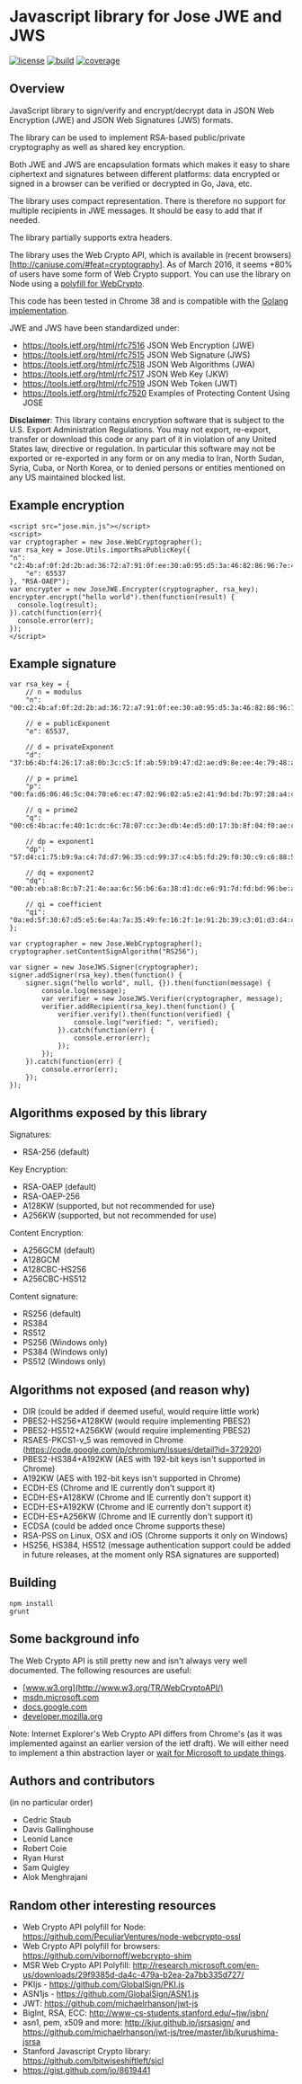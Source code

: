 Javascript library for Jose JWE and JWS
=======================================

[![license](http://img.shields.io/badge/license-apache_2.0-red.svg?style=flat)](https://raw.githubusercontent.com/square/js-jose/master/LICENSE) [![build](https://img.shields.io/travis/square/js-jose.svg?branch=master&style=flat)](https://travis-ci.org/square/js-jose) [![coverage](https://img.shields.io/coveralls/square/js-jose.svg?branch=master&style=flat)](https://coveralls.io/r/square/js-jose)

Overview
--------
JavaScript library to sign/verify and encrypt/decrypt data in JSON Web
Encryption (JWE) and JSON Web Signatures (JWS) formats.

The library can be used to implement RSA-based public/private cryptography as
well as shared key encryption.

Both JWE and JWS are encapsulation formats which makes it easy to share
ciphertext and signatures between different platforms: data encrypted or signed
in a browser can be verified or decrypted in Go, Java, etc.

The library uses compact representation. There is therefore no support for
multiple recipients in JWE messages. It should be easy to add that if needed.

The library partially supports extra headers.

The library uses the Web Crypto API, which is available in (recent browsers)
[http://caniuse.com/#feat=cryptography]. As of March 2016, it seems +80%
of users have some form of Web Crypto support. You can use the library on Node
using a [polyfill for WebCrypto](https://github.com/PeculiarVentures/node-webcrypto-ossl).

This code has been tested in Chrome 38 and is compatible with the [Golang
implementation](https://github.com/square/go-jose).

JWE and JWS have been standardized under:
* https://tools.ietf.org/html/rfc7516 JSON Web Encryption (JWE)
* https://tools.ietf.org/html/rfc7515 JSON Web Signature (JWS)
* https://tools.ietf.org/html/rfc7518 JSON Web Algorithms (JWA)
* https://tools.ietf.org/html/rfc7517 JSON Web Key (JKW)
* https://tools.ietf.org/html/rfc7519 JSON Web Token (JWT)
* https://tools.ietf.org/html/rfc7520 Examples of Protecting Content Using JOSE

**Disclaimer**: This library contains encryption software that is subject to the
U.S. Export Administration Regulations. You may not export, re-export, transfer
or download this code or any part of it in violation of any United States law,
directive or regulation. In particular this software may not be exported or
re-exported  in any form or on any media to Iran, North Sudan, Syria, Cuba, or
North Korea, or to denied persons or entities mentioned on any US maintained
blocked list.

Example encryption
------------------

    <script src="jose.min.js"></script>
    <script>
    var cryptographer = new Jose.WebCryptographer();
    var rsa_key = Jose.Utils.importRsaPublicKey({
    "n": "c2:4b:af:0f:2d:2b:ad:36:72:a7:91:0f:ee:30:a0:95:d5:3a:46:82:86:96:7e:42:c6:fe:8f:20:97:af:49:f6:48:a3:91:53:ac:2e:e6:ec:9a:9a:e0:0a:fb:1c:db:44:40:5b:8c:fc:d5:1c:cb:b6:9b:60:c0:a8:ac:06:f1:6b:29:5e:2f:7b:09:d9:93:32:da:3f:db:53:9c:2e:ea:3b:41:7f:6b:c9:7b:88:9f:2e:c5:dd:42:1e:7f:8f:04:f6:60:3c:fe:43:6d:32:10:ce:8d:99:cb:76:f7:10:97:05:af:28:1e:39:0f:78:35:50:7b:8e:28:22:a4:7d:11:51:22:d1:0e:ab:6b:6f:96:cb:cf:7d:eb:c6:aa:a2:6a:2e:97:2a:93:af:a5:89:e6:c8:bc:9f:fd:85:2b:0f:b4:c0:e4:ca:b5:a7:9a:01:05:81:93:6b:f5:8d:1c:f7:f3:77:0e:6e:53:34:92:0f:48:21:34:33:44:14:5e:4a:00:41:3a:7d:cb:38:82:c1:65:e0:79:ea:a1:05:84:b2:6e:40:19:77:1a:0e:38:4b:28:1f:34:b5:cb:ac:c5:2f:58:51:d7:ec:a8:08:0e:7c:c0:20:c1:5e:a1:4d:b1:30:17:63:0e:e7:58:8e:7f:6e:9f:a4:77:8b:1e:a2:d2:2e:1b:e9",
        "e": 65537
    }, "RSA-OAEP");
    var encrypter = new JoseJWE.Encrypter(cryptographer, rsa_key);
    encrypter.encrypt("hello world").then(function(result) {
      console.log(result);
    }).catch(function(err){
      console.error(err);
    });
    </script>

Example signature
-----------------

<script src="jose.min.js"></script>
    var rsa_key = {
        // n = modulus
        "n": "00:c2:4b:af:0f:2d:2b:ad:36:72:a7:91:0f:ee:30:a0:95:d5:3a:46:82:86:96:7e:42:c6:fe:8f:20:97:af:49:f6:48:a3:91:53:ac:2e:e6:ec:9a:9a:e0:0a:fb:1c:db:44:40:5b:8c:fc:d5:1c:cb:b6:9b:60:c0:a8:ac:06:f1:6b:29:5e:2f:7b:09:d9:93:32:da:3f:db:53:9c:2e:ea:3b:41:7f:6b:c9:7b:88:9f:2e:c5:dd:42:1e:7f:8f:04:f6:60:3c:fe:43:6d:32:10:ce:8d:99:cb:76:f7:10:97:05:af:28:1e:39:0f:78:35:50:7b:8e:28:22:a4:7d:11:51:22:d1:0e:ab:6b:6f:96:cb:cf:7d:eb:c6:aa:a2:6a:2e:97:2a:93:af:a5:89:e6:c8:bc:9f:fd:85:2b:0f:b4:c0:e4:ca:b5:a7:9a:01:05:81:93:6b:f5:8d:1c:f7:f3:77:0e:6e:53:34:92:0f:48:21:34:33:44:14:5e:4a:00:41:3a:7d:cb:38:82:c1:65:e0:79:ea:a1:05:84:b2:6e:40:19:77:1a:0e:38:4b:28:1f:34:b5:cb:ac:c5:2f:58:51:d7:ec:a8:08:0e:7c:c0:20:c1:5e:a1:4d:b1:30:17:63:0e:e7:58:8e:7f:6e:9f:a4:77:8b:1e:a2:d2:2e:1b:e9",

        // e = publicExponent
        "e": 65537,

        // d = privateExponent
        "d": "37:b6:4b:f4:26:17:a8:0b:3c:c5:1f:ab:59:b9:47:d2:ae:d9:8e:ee:4e:79:48:ab:0d:34:61:06:0f:78:8b:d4:ba:ef:6b:f4:7a:22:d8:c4:6f:70:89:5d:9c:b3:a1:8b:e8:88:57:dd:07:9e:c2:2b:12:52:a3:eb:b9:a8:24:01:7e:53:2b:7a:34:50:d7:0c:75:d8:69:a3:87:dd:4b:fc:c1:c3:2f:bd:0e:57:16:8d:ea:de:8e:de:ff:e4:9a:9f:aa:e8:d2:5f:b3:27:ef:f9:ca:50:97:2e:fd:99:1c:34:dd:0c:bb:dd:d0:b9:bf:4f:dc:9d:de:94:50:66:2c:58:7e:c2:31:8b:41:56:49:6a:e6:11:14:53:a1:45:0d:15:8b:26:79:0f:c9:dc:ac:dc:c7:bc:55:2c:96:ed:a7:29:09:04:ee:00:74:60:e1:bc:97:7b:0a:b6:f2:83:82:79:65:e0:aa:88:9f:90:b0:0d:76:4d:3c:08:7e:a5:05:19:d4:8b:54:d3:f1:c1:a3:e3:a5:1e:aa:d6:c4:94:ad:6c:b3:8f:85:06:8a:6f:52:f8:a3:c3:e0:8d:67:35:2f:d4:18:fc:70:f4:71:bf:18:88:d6:a7:b7:04:8e:d3:06:ca:83:c3:2d:21:98:65:c9:41:2c:77:bf:4c:7c:8c:2c:01",

        // p = prime1
        "p": "00:fa:d6:06:46:5c:04:70:e6:ec:47:02:96:02:a5:e2:41:9d:bd:7b:97:28:a4:c5:3b:b5:9b:0a:6b:7d:b6:44:8a:28:1e:d1:ef:cb:44:ef:eb:4d:08:74:80:f5:cf:3b:b7:40:10:60:c9:18:1e:a5:76:4b:41:37:06:b2:71:03:60:25:77:db:d0:b2:21:dc:b0:32:90:a2:10:9a:d5:e6:e3:11:42:a1:9a:7a:26:3c:d3:12:56:db:25:07:69:be:ae:2c:b9:33:6c:29:e3:65:b9:5b:05:84:05:e6:da:c4:f4:3f:ab:84:60:6e:f0:5f:ba:a8:98:8f:72:2c:c8:40:d1",

        // q = prime2
        "q": "00:c6:4b:ac:fe:40:1c:dc:6c:78:07:cc:3e:db:4e:d5:d0:17:3b:8f:04:f0:ae:c4:22:0d:8b:0a:4d:0f:9e:fe:c7:e6:38:b5:53:ba:a9:e8:f0:47:28:14:25:95:6a:79:ab:db:86:97:82:c5:1e:bd:80:a5:aa:a2:b7:a5:c7:48:17:c4:d9:c7:4f:50:2a:69:67:15:4c:0b:f5:e6:fb:20:23:5d:ea:ae:6c:c6:74:ba:cc:f8:06:2b:41:1f:b6:3f:2a:93:fa:f9:e1:ee:93:c3:92:ad:49:c7:8f:db:72:ff:6b:f0:f0:d6:2f:83:ce:1c:82:16:89:57:01:9f:49:2f:99",

        // dp = exponent1
        "dp": "57:d4:c1:75:b9:9a:c4:7d:d7:96:35:cd:99:37:c4:b5:fd:29:f0:30:c9:c6:88:59:94:09:a9:e8:61:a8:84:ef:6b:84:ff:35:dc:13:53:7f:2d:06:1c:e5:5b:2d:29:57:cd:52:ee:d0:fb:65:1f:c3:00:2e:e1:b9:b2:99:e7:f8:ae:a5:fd:8e:62:11:81:59:21:1b:8b:e4:0c:93:81:b9:58:bd:e0:20:5b:4d:30:57:28:40:c9:93:79:b9:09:4f:ab:d1:5d:b4:2e:26:b5:e3:e5:7f:54:ef:4c:1a:a6:84:70:16:fa:cf:59:89:49:bb:ee:75:1d:25:79:90:d5:41",

        // dq = exponent2
        "dq": "00:ab:eb:a8:8c:b7:21:4e:aa:6c:56:b6:6a:38:d1:dc:e6:91:7d:fd:bd:96:be:af:25:a7:00:49:6a:0e:85:16:f8:51:4e:11:48:0a:aa:8d:5e:e5:12:86:85:1f:4a:35:3b:1f:15:4d:fe:fe:d0:6c:14:41:8d:f3:8d:ad:99:5d:93:de:03:c2:9d:ad:2f:58:3b:1b:67:d7:66:d7:60:1a:b9:0f:10:0d:32:19:cd:d2:b7:2a:c2:8e:75:e3:fc:aa:3f:4c:15:68:d8:cd:74:27:37:e0:2d:fb:6b:6a:24:05:f7:9b:e9:f2:89:37:89:57:86:21:eb:e9:17:6a:f6:94:e1",

        // qi = coefficient
        "qi": "0a:ed:5f:30:67:d5:e5:6e:4a:7a:35:49:fe:16:2f:1e:91:2b:39:c3:01:d3:d4:c0:4d:b3:fc:08:b0:66:e9:44:10:9e:5b:5a:ea:83:a5:9c:95:7a:58:70:35:28:e5:4d:ba:19:de:0d:66:f9:db:5c:f6:5b:24:27:9d:0b:2d:44:40:eb:33:3a:19:e2:1d:c0:b0:16:99:d1:c1:52:84:02:d6:67:06:32:f8:4d:cb:42:9f:7c:8a:e0:ad:df:40:6f:e4:8c:f6:f6:9e:1d:bd:43:e3:38:91:a2:d0:9e:60:ff:9d:8c:fb:72:5b:df:95:30:17:d2:f2:cb:7d:92:56:0a"
    };

    var cryptographer = new Jose.WebCryptographer();
    cryptographer.setContentSignAlgorithm("RS256");

    var signer = new JoseJWS.Signer(cryptographer);
    signer.addSigner(rsa_key).then(function() {
        signer.sign("hello world", null, {}).then(function(message) {
            console.log(message);
            var verifier = new JoseJWS.Verifier(cryptographer, message);
            verifier.addRecipient(rsa_key).then(function() {
                verifier.verify().then(function(verified) {
                    console.log("verified: ", verified);
                }).catch(function(err) {
                    console.error(err);
                });
            });
        }).catch(function(err) {
            console.error(err);
        });
    });

Algorithms exposed by this library
----------------------------------
Signatures:

* RSA-256 (default)

Key Encryption:

* RSA-OAEP (default)
* RSA-OAEP-256
* A128KW (supported, but not recommended for use)
* A256KW (supported, but not recommended for use)

Content Encryption:

* A256GCM (default)
* A128GCM
* A128CBC-HS256
* A256CBC-HS512

Content signature:

* RS256 (default)
* RS384
* RS512
* PS256 (Windows only)
* PS384 (Windows only)
* PS512 (Windows only)

Algorithms not exposed (and reason why)
---------------------------------------

* DIR (could be added if deemed useful, would require little work)
* PBES2-HS256+A128KW (would require implementing PBES2)
* PBES2-HS512+A256KW (would require implementing PBES2)
* RSAES-PKCS1-v_5 was removed in Chrome (https://code.google.com/p/chromium/issues/detail?id=372920)
* PBES2-HS384+A192KW (AES with 192-bit keys isn't supported in Chrome)
* A192KW (AES with 192-bit keys isn't supported in Chrome)
* ECDH-ES (Chrome and IE currently don't support it)
* ECDH-ES+A128KW (Chrome and IE currently don't support it)
* ECDH-ES+A192KW (Chrome and IE currently don't support it)
* ECDH-ES+A256KW (Chrome and IE currently don't support it)
* ECDSA (could be added once Chrome supports these)
* RSA-PSS on Linux, OSX and iOS (Chrome supports it only on Windows)
* HS256, HS384, HS512 (message authentication support could be added in future releases, at the moment only RSA signatures are supported)


Building
--------

    npm install
    grunt


Some background info
--------------------

The Web Crypto API is still pretty new and isn't always very well documented.
The following resources are useful:

* [www.w3.org](http://www.w3.org/TR/WebCryptoAPI/)
* [msdn.microsoft.com](http://msdn.microsoft.com/en-us/library/ie/dn302338(v=vs.85).aspx)
* [docs.google.com](https://sites.google.com/a/chromium.org/dev/blink/webcrypto)
* [developer.mozilla.org](https://developer.mozilla.org/en-US/docs/Web/API/SubtleCrypto)

Note: Internet Explorer's Web Crypto API differs from Chrome's (as it was
implemented against an earlier version of the ietf draft). We will either
need to implement a thin abstraction layer or [wait for Microsoft to update
things](https://status.modern.ie/webcryptoapi?term=crypto).

Authors and contributors
------------------------
(in no particular order)
* Cedric Staub
* Davis Gallinghouse
* Leonid Lance
* Robert Coie
* Ryan Hurst
* Sam Quigley
* Alok Menghrajani

Random other interesting resources
----------------------------------
* Web Crypto API polyfill for Node: https://github.com/PeculiarVentures/node-webcrypto-ossl
* Web Crypto API polyfill for browsers: https://github.com/vibornoff/webcrypto-shim
* MSR Web Crypto API Polyfill: http://research.microsoft.com/en-us/downloads/29f9385d-da4c-479a-b2ea-2a7bb335d727/
* PKIjs - https://github.com/GlobalSign/PKI.js
* ASN1js - https://github.com/GlobalSign/ASN1.js
* JWT: https://github.com/michaelrhanson/jwt-js
* BigInt, RSA, ECC: http://www-cs-students.stanford.edu/~tjw/jsbn/
* asn1, pem, x509 and more: http://kjur.github.io/jsrsasign/ and
  https://github.com/michaelrhanson/jwt-js/tree/master/lib/kurushima-jsrsa
* Stanford Javascript Crypto library: https://github.com/bitwiseshiftleft/sjcl
* https://gist.github.com/jo/8619441
